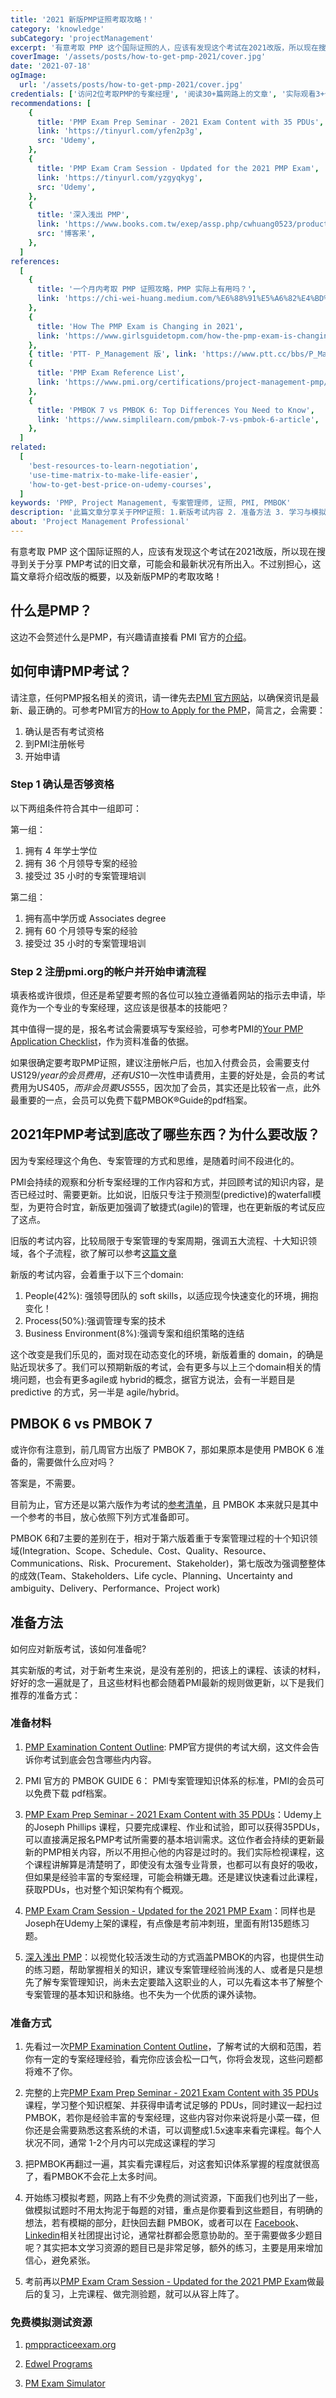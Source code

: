 ```yaml
---
title: '2021 新版PMP证照考取攻略！'
category: 'knowledge'
subCategory: 'projectManagement'
excerpt: '有意考取 PMP 这个国际证照的人，应该有发现这个考试在2021改版，所以现在搜寻到关于分享 PMP考试的旧文章，可能会和最新状况有所出入。不过别担心，这篇文章将介绍改版的概要，以及新版PMP的考取攻略！'
coverImage: '/assets/posts/how-to-get-pmp-2021/cover.jpg'
date: '2021-07-18'
ogImage:
  url: '/assets/posts/how-to-get-pmp-2021/cover.jpg'
credentials: ['访问2位考取PMP的专案经理', '阅读30+篇网路上的文章', '实际观看3+个线上课程']
recommendations: [
    {
      title: 'PMP Exam Prep Seminar - 2021 Exam Content with 35 PDUs',
      link: 'https://tinyurl.com/yfen2p3g',
      src: 'Udemy',
    },
    {
      title: 'PMP Exam Cram Session - Updated for the 2021 PMP Exam',
      link: 'https://tinyurl.com/yzgyqkyg',
      src: 'Udemy',
    },
    {
      title: '深入浅出 PMP',
      link: 'https://www.books.com.tw/exep/assp.php/cwhuang0523/products/0010825895?utm_source=cwhuang0523&utm_medium=ap-books&utm_content=recommend&utm_campaign=ap-202108',
      src: '博客来',
    },
  ]
references:
  [
    {
      title: '一个月内考取 PMP 证照攻略，PMP 实际上有用吗？',
      link: 'https://chi-wei-huang.medium.com/%E6%88%91%E5%A6%82%E4%BD%95%E5%9C%A8%E4%B8%80%E5%80%8B%E6%9C%88%E5%85%A7%E5%8F%96%E5%BE%97pmp%E8%AD%89%E7%85%A7-project-management-professional-certification-544b2937adeb',
    },
    {
      title: 'How The PMP Exam is Changing in 2021',
      link: 'https://www.girlsguidetopm.com/how-the-pmp-exam-is-changing-next-year/',
    },
    { title: 'PTT- P_Management 版', link: 'https://www.ptt.cc/bbs/P_Management/index.html' },
    {
      title: 'PMP Exam Reference List',
      link: 'https://www.pmi.org/certifications/project-management-pmp/earn-the-pmp/pmp-exam-preparation/pmp-reference-list?utm_campaign=2021-07-19&utm_term=8912846&utm_content=educational&utm_source=email-sendgrid&utm_medium=979552',
    },
    {
      title: 'PMBOK 7 vs PMBOK 6: Top Differences You Need to Know',
      link: 'https://www.simplilearn.com/pmbok-7-vs-pmbok-6-article',
    },
  ]
related:
  [
    'best-resources-to-learn-negotiation',
    'use-time-matrix-to-make-life-easier',
    'how-to-get-best-price-on-udemy-courses',
  ]
keywords: 'PMP, Project Management, 专案管理师, 证照, PMI, PMBOK'
description: '此篇文章分享关于PMP证照: 1.新版考试内容 2. 准备方法 3. 学习与模拟测试资源'
about: 'Project Management Professional'
---
```


 <!-- zh-CN-->

有意考取 PMP 这个国际证照的人，应该有发现这个考试在2021改版，所以现在搜寻到关于分享 PMP考试的旧文章，可能会和最新状况有所出入。不过别担心，这篇文章将介绍改版的概要，以及新版PMP的考取攻略！

## 什么是PMP？

这边不会赘述什么是PMP，有兴趣请直接看 PMI 官方的[介绍](https://www.pmi.org/certifications/project-management-pmp)。

## 如何申请PMP考试？

请注意，任何PMP报名相关的资讯，请一律先去[PMI 官方网站](https://www.pmi.org/)，以确保资讯是最新、最正确的。可参考PMI官方的[How to Apply for the PMP](https://www.pmi.org/certifications/project-management-pmp/earn-the-pmp/how-to-apply)，简言之，会需要：

1. 确认是否有考试资格
2. 到PMI注册帐号
3. 开始申请

### Step 1 确认是否够资格

以下两组条件符合其中一组即可：

第一组：

1. 拥有 4 年学士学位
2. 拥有 36 个月领导专案的经验
3. 接受过 35 小时的专案管理培训

第二组：

1. 拥有高中学历或 Associates degree
2. 拥有 60 个月领导专案的经验
3. 接受过 35 小时的专案管理培训

### Step 2 注册pmi.org的帐户并开始申请流程

填表格或许很烦，但还是希望要考照的各位可以独立遵循着网站的指示去申请，毕竟作为一个专业的专案经理，这应该是很基本的技能吧？

其中值得一提的是，报名考试会需要填写专案经验，可参考PMI的[Your PMP Application Checklist](https://www.pmi.org/-/media/pmi/documents/public/pdf/certifications/your-pmp-application-checklist.pdf?v=598ade6b-8bd6-4ef5-a7d6-1d363a2b93d0)，作为资料准备的依据。

如果很确定要考取PMP证照，建议注册帐户后，也加入付费会员，会需要支付US$129/year的会员费用，还有US$10一次性申请费用，主要的好处是，会员的考试费用为US$405，而非会员要 US$555，因次加了会员，其实还是比较省一点，此外最重要的一点，会员可以免费下载PMBOK®Guide的pdf档案。

## 2021年PMP考试到底改了哪些东西？为什么要改版？

因为专案经理这个角色、专案管理的方式和思维，是随着时间不段进化的。

PMI会持续的观察和分析专案经理的工作内容和方式，并回顾考试的知识内容，是否已经过时、需要更新。比如说，旧版只专注于预测型(predictive)的waterfall模型，为更符合时宜，新版更加强调了敏捷式(agile)的管理，也在更新版的考试反应了这点。

旧版的考试内容，比较局限于专案管理的专案周期，强调五大流程、十大知识领域，各个子流程，欲了解可以参考[这篇文章](https://chi-wei-huang.medium.com/%E6%88%91%E5%A6%82%E4%BD%95%E5%9C%A8%E4%B8%80%E5%80%8B%E6%9C%88%E5%85%A7%E5%8F%96%E5%BE%97pmp%E8%AD%89%E7%85%A7-project-management-professional-certification-544b2937adeb)

新版的考试内容，会着重于以下三个domain:

1. People(42%): 强领导团队的 soft skills，以适应现今快速变化的环境，拥抱变化！
2. Process(50%):强调管理专案的技术
3. Business Environment(8%):强调专案和组织策略的连结

这个改变是我们乐见的，面对现在动态变化的环境，新版着重的 domain，的确是贴近现状多了。我们可以预期新版的考试，会有更多与以上三个domain相关的情境问题，也会有更多agile或 hybrid的概念，据官方说法，会有一半题目是 predictive 的方式，另一半是 agile/hybrid。

## PMBOK 6 vs PMBOK 7

或许你有注意到，前几周官方出版了 PMBOK 7，那如果原本是使用 PMBOK 6 准备的，需要做什么应对吗？

答案是，不需要。

目前为止，官方还是以第六版作为考试的[参考清单](https://www.pmi.org/certifications/project-management-pmp/earn-the-pmp/pmp-exam-preparation/pmp-reference-list?utm_campaign=2021-07-19&utm_term=8912846&utm_content=educational&utm_source=email-sendgrid&utm_medium=979552)，且 PMBOK 本来就只是其中一个参考的书目，放心依照下列方式准备即可。

PMBOK 6和7主要的差别在于，相对于第六版着重于专案管理过程的十个知识领域(Integration、Scope、Schedule、Cost、Quality、Resource、Communications、Risk、Procurement、Stakeholder)，第七版改为强调整整体的成效(Team、Stakeholders、Life cycle、Planning、Uncertainty and ambiguity、Delivery、Performance、Project work)

## 准备方法


如何应对新版考试，该如何准备呢?

其实新版的考试，对于新考生来说，是没有差别的，把该上的课程、该读的材料，好好的念一遍就是了，且这些材料也都会随着PMI最新的规则做更新，以下是我们推荐的准备方式：

### 准备材料

1. [PMP Examination Content Outline](https://www.pmi.org/-/media/pmi/documents/public/pdf/certifications/pmp-examination-content-outline.pdf?v=ef41743a-9156-4137-a9a6-fd31e19a9668): PMP官方提供的考试大纲，这文件会告诉你考试到底会包含哪些内内容。

2. PMI 官方的 PMBOK GUIDE 6： PMI专案管理知识体系的标准，PMI的会员可以免费下载 pdf档案。

3. [PMP Exam Prep Seminar - 2021 Exam Content with 35 PDUs](https://tinyurl.com/yfen2p3g)：Udemy上的Joseph Phillips 课程，只要完成课程、作业和试验，即可以获得35PDUs，可以直接满足报名PMP考试所需要的基本培训需求。这位作者会持续的更新最新的PMP相关内容，所以不用担心他的内容是过时的。我们实际检视课程，这个课程讲解算是清楚明了，即使没有太强专业背景，也都可以有良好的吸收，但如果是经验丰富的专案经理，可能会稍嫌无趣。还是建议快速看过此课程，获取PDUs，也对整个知识架构有个概观。

4. [PMP Exam Cram Session - Updated for the 2021 PMP Exam](https://tinyurl.com/yzgyqkyg)：同样也是Joseph在Udemy上架的课程，有点像是考前冲刺班，里面有附135题练习题。

5. [深入浅出 PMP](https://www.books.com.tw/exep/assp.php/cwhuang0523/products/0010825895?utm_source=cwhuang0523&utm_medium=ap-books&utm_content=recommend&utm_campaign=ap-202108)：以视觉化较活泼生动的方式涵盖PMBOK的内容，也提供生动的练习题，帮助掌握相关的知识，建议专案管理经验尚浅的人、或者是只是想先了解专案管理知识，尚未去定要踏入这职业的人，可以先看这本书了解整个专案管理的基本知识和脉络。也不失为一个优质的课外读物。

### 准备方式

1. 先看过一次[PMP Examination Content Outline](https://www.pmi.org/-/media/pmi/documents/public/pdf/certifications/pmp-examination-content-outline.pdf?v=ef41743a-9156-4137-a9a6-fd31e19a9668)，了解考试的大纲和范围，若你有一定的专案经理经验，看完你应该会松一口气，你将会发现，这些问题都将难不了你。

2. 完整的上完[PMP Exam Prep Seminar - 2021 Exam Content with 35 PDUs](https://tinyurl.com/yfen2p3g)课程，学习整个知识框架、并获得申请考试足够的 PDUs，同时建议一起扫过PMBOK，若你是经验丰富的专案经理，这些内容对你来说将是小菜一碟，但你还是会需要熟悉这套系统的术语，可以调整成1.5x速率来看完课程。每个人状况不同，通常 1-2个月内可以完成这课程的学习

3. 把PMBOK再翻过一遍，其实看完课程后，对这套知识体系掌握的程度就很高了，看PMBOK不会花上太多时间。

4. 开始练习模拟考题，网路上有不少免费的测试资源，下面我们也列出了一些，做模拟试题时不用太拘泥于每题的对错，重点是你要看到这些题目，有明确的想法，若有模糊的部分，赶快回去翻 PMBOK，或者可以在 [Facebook](https://www.facebook.com/groups/839989579444112)、[Linkedin](https://www.linkedin.com/search/results/groups/?keywords=PMP)相关社团提出讨论，通常社群都会愿意协助的。至于需要做多少题目呢？其实把本文学习资源的题目已是非常足够，额外的练习，主要是用来增加信心，避免紧张。

5. 考前再以[PMP Exam Cram Session - Updated for the 2021 PMP Exam](https://tinyurl.com/yzgyqkyg)做最后的复习，上完课程、做完测验题，就可以从容上阵了。

### 免费模拟测试资源

1. [pmppracticeexam.org](https://www.pmppracticeexam.org/)

2. [Edwel Programs](https://www.edwel.com/Free-Resources/PMP-Certification-Practice-Exam.aspx)

3. [PM Exam Simulator](https://free.pm-exam-simulator.com/)
